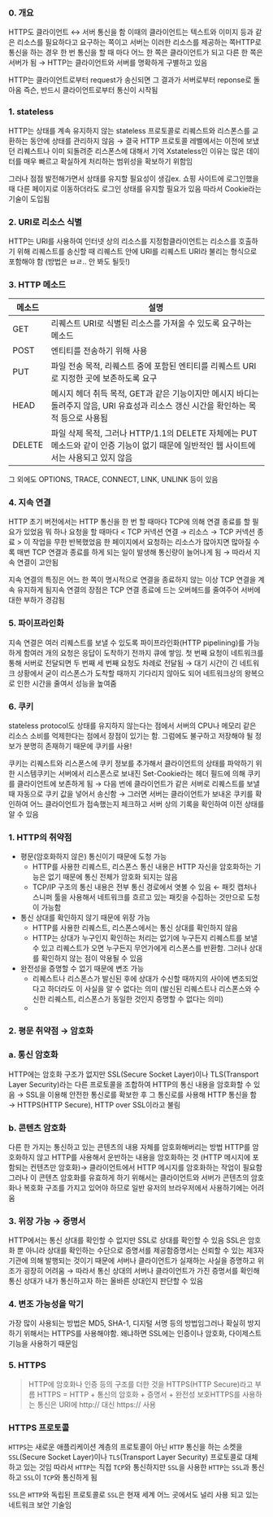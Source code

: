 ### 0. 개요

HTTP도 클라이언트 ↔︎ 서버 통신을 함 이때의 클라이언트는 텍스트와 이미지 등과 같은 리소스를 필요하다고 요구하는 쪽이고 서버는 이러한 리소스를 제공하는 쪽HTTP로 통신을 하는 경우 한 번 통신을 할 때 마다 어느 한 쪽은 클라이언트가 되고 다른 한 쪽은 서버가 됨 → HTTP는 클라이언트와 서버를 명확하게 구별하고 있음

HTTP는 클라이언트로부터 request가 송신되면 그 결과가 서버로부터 reponse로 돌아옴 즉슨, 반드시 클라이언트로부터 통신이 시작됨

### 1. stateless

HTTP는 상태를 계속 유지하지 않는 stateless 프로토콜로 리퀘스트와 리스폰스를 교환하는 동안에 상태를 관리하지 않음 → 결국 HTTP 프로토콜 레벨에서는 이전에 보냈던 리퀘스트나 이미 되돌려준 리스폰스에 대해서 기억 Xstateless인 이유는 많은 데이터를 매우 빠르고 확실하게 처리하는 범위성을 확보하기 위함임

그러나 점점 발전해가면서 상태를 유지할 필요성이 생김ex. 쇼핑 사이트에 로그인했을 때 다른 페이지로 이동하더라도 로그인 상태를 유지할 필요가 있음 따라서 Cookie라는 기술이 도입됨

### 2. URI로 리소스 식별

HTTP는 URI를 사용하여 인터넷 상의 리소스를 지정함클라이언트는 리소스를 호출하기 위해 리퀘스트를 송신할 때 리퀘스트 안에 URI를 리퀘스트 URI라 불리는 형식으로 포함해야 함 (방법은 ㅂㄹ.. 안 봐도 될듯!)

### 3. HTTP 메소드
| 메소드 | 설명 |
| --- | --- |
| GET | 리퀘스트 URI로 식별된 리소스를 가져올 수 있도록 요구하는 메소드 |
| POST | 엔티티를 전송하기 위해 사용 |
| PUT | 파일 전송 목적, 리퀘스트 중에 포함된 엔티티를 리퀘스트 URI로 지정한 곳에 보존하도록 요구 |
| HEAD | 메시지 헤더 취득 목적, GET과 같은 기능이지만 메시지 바디는 돌려주지 않음, URI 유효성과 리소스 갱신 시간을 확인하는 목적 등으로 사용됨 |
| DELETE | 파일 삭제 목적, 그러나 HTTP/1.1의 DELETE 자체에는 PUT 메소드와 같이 인증 기능이 없기 때문에 일반적인 웹 사이트에서는 사용되고 있지 않음 |

그 외에도 OPTIONS, TRACE, CONNECT, LINK, UNLINK 등이 있음

### 4. 지속 연결

HTTP 초기 버전에서는 HTTP 통신을 한 번 할 때마다 TCP에 의해 연결 종료를 할 필요가 있었음 뭐 하나 요청을 할 때마다 < TCP 커넥션 연결 → 리소스 → TCP 커넥션 종료 > 이 작업을 무한 반복했었음 한 페이지에서 요청하는 리소스가 많아지면 많아질 수록 매번 TCP 연결과 종료를 하게 되는 일이 발생해 통신량이 늘어나게 됨 → 따라서 지속 연결이 고안됨

지속 연결의 특징은 어느 한 쪽이 명시적으로 연결을 종료하지 않는 이상 TCP 연결을 계속 유지하게 됨지속 연결의 장점은 TCP 연결 종료에 드는 오버헤드를 줄여주어 서버에 대한 부하가 경감됨

### 5. 파이프라인화

지속 연결은 여러 리퀘스트를 보낼 수 있도록 파이프라인화(HTTP pipelining)를 가능하게 함여러 개의 요청은 응답이 도착하기 전까지 큐에 쌓임. 첫 번째 요청이 네트워크를 통해 서버로 전달되면 두 번째 세 번째 요청도 차례로 전달됨 → 대기 시간이 긴 네트워크 상황에서 굳이 리스폰스가 도착할 때까지 기다리지 않아도 되어 네트워크상의 왕복으로 인한 시간을 줄여서 성능을 높여줌

### 6. 쿠키 

stateless protocol도 상태를 유지하지 않는다는 점에서 서버의 CPU나 메모리 같은 리소스 소비를 억제한다는 점에서 장점이 있기는 함. 그럼에도 불구하고 저장해야 될 정보가 분명히 존재하기 때문에 쿠키를 사용!

쿠키는 리퀘스트와 리스폰스에 쿠키 정보를 추가해서 클라이언트의 상태를 파악하기 위한 시스템쿠키는 서버에서 리스폰스로 보내진 Set-Cookie라는 헤더 필드에 의해 쿠키를 클라이언트에 보존하게 됨 → 다음 번에 클라이언트가 같은 서버로 리퀘스트를 보낼 때 자동으로 쿠키 값을 넣어서 송신함 → 그러면 서버는 클라이언트가 보내온 쿠키를 확인하여 어느 클라이언트가 접속했는지 체크하고 서버 상의 기록을 확인하여 이전 상태를 알 수 있음

### **1. HTTP의 취약점**

- 평문(암호화하지 않은) 통신이기 때문에 도청 가능
    - HTTP를 사용한 리퀘스트, 리스폰스 통신 내용은 HTTP 자신을 암호화하는 기능은 없기 때문에 통신 전체가 암호화 되지는 않음
    - TCP/IP 구조의 통신 내용은 전부 통신 경로에서 엿볼 수 있음 ← 패킷 캡처나 스니퍼 툴을 사용해서 네트워크를 흐르고 있는 패킷을 수집하는 것만으로 도청이 가능함
- 통신 상대를 확인하지 않기 때문에 위장 가능
    - HTTP를 사용한 리퀘스트, 리스폰스에서는 통신 상대를 확인하지 않음
    - HTTP는 상대가 누구인지 확인하는 처리는 없기에 누구든지 리퀘스트를 보낼 수 있고 리퀘스트가 오면 누구든지 무언가에게 리스폰스를 반환함. 그러나 상대를 확인하지 않는 점이 악용될 수 있음
- 완전성을 증명할 수 없기 때문에 변조 가능
    - 리퀘스트나 리스폰스가 발신된 후에 상대가 수신할 때까지의 사이에 변조되었다고 하더라도 이 사실을 알 수 없다는 의미 (발신된 리퀘스트나 리스폰스와 수신한 리퀘스트, 리스폰스가 동일한 것인지 증명할 수 없다는 의미)
    - 

### **2. 평문 취약점 → 암호화**

### **a. 통신 암호화**

HTTP에는 암호화 구조가 없지만 SSL(Secure Socket Layer)이나 TLS(Transport Layer Security)라는 다른 프로토콜을 조합하여 HTTP의 통신 내용을 암호화할 수 있음 → SSL을 이용해 안전한 통신로를 확보한 후 그 통신로를 사용해 HTTP 통신을 함 → HTTPS(HTTP Secure), HTTP over SSL이라고 불림

### **b. 콘텐츠 암호화**

다른 한 가지는 통신하고 있는 콘텐츠의 내용 자체를 암호화해버리는 방법 HTTP를 암호화하지 않고 HTTP를 사용해서 운반하는 내용을 암호화하는 것 (HTTP 메시지에 포함되는 컨텐츠만 암호화)→ 클라이언트에서 HTTP 메시지를 암호화하는 작업이 필요함그러나 이 콘텐츠 암호화를 유효하게 하기 위해서는 클라이언트와 서버가 콘텐츠의 암호화나 복호화 구조를 가지고 있어야 하므로 일반 유저의 브라우저에서 사용하기에는 어려움

### **3. 위장 가능 → 증명서**

HTTP에서는 통신 상대를 확인할 수 없지만 SSL로 상대를 확인할 수 있음 SSL은 암호화 뿐 아니라 상대를 확인하는 수단으로 증명서를 제공함증명서는 신뢰할 수 있는 제3자 기관에 의해 발행되는 것이기 때문에 서버나 클라이언트가 실재하는 사실을 증명하고 위조가 굉장히 어려움 → 따라서 통신 상대의 서버나 클라이언트가 가진 증명서를 확인해 통신 상대가 내가 통신하고자 하는 올바른 상대인지 판단할 수 있음

### **4. 변조 가능성을 막기**

가장 많이 사용되는 방법은 MD5, SHA-1, 디지털 서명 등의 방법임그러나 확실히 방지하기 위해서는 HTTPS를 사용해야함. 왜냐하면 SSL에는 인증이나 암호화, 다이제스트 기능을 사용하기 때문임

### **5. HTTPS**

> HTTP에 암호화나 인증 등의 구조를 더한 것을 HTTPS(HTTP Secure)라고 부름 HTTPS = HTTP + 통신의 암호화 + 증명서 + 완전성 보호HTTPS를 사용하는 통신은 URI에 http:// 대신 https:// 사용
> 

### **HTTPS 프로토콜**

`HTTPS`는 새로운 애플리케이션 계층의 프로토콜이 아닌 `HTTP` 통신을 하는 소켓을 `SSL`(Secure Socket Layer)이나 `TLS`(Transport Layer Security) 프로토콜로 대체하고 있는 것임 따라서 `HTTP`는 직접 `TCP`와 통신하지만 `SSL`을 사용한 `HTTP`는 `SSL`과 통신하고 `SSL`이 `TCP`와 통신하게 됨

`SSL`은 `HTTP`와 독립된 프로토콜로 `SSL`은 현재 세계 어느 곳에서도 널리 사용 되고 있는 네트워크 보안 기술임

